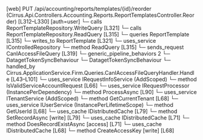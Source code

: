 [web] PUT /api/accounting/reports/templates/{id}/reorder  (Cirrus.Api.Controllers.Accounting.Reports.ReportTemplatesController.Reorder)  [L312–L330] [auth=user]
  └─ calls ReportTemplateRepository.WriteQuery [L321]
  └─ calls ReportTemplateRepository.ReadQuery [L315]
  └─ queries ReportTemplate [L315]
  └─ writes_to ReportTemplate [L321]
  └─ uses_service IControlledRepository<ReportTemplate>
    └─ method ReadQuery [L315]
  └─ sends_request CanIAccessFileQuery [L319]
    └─ generic_pipeline_behaviors 2
      └─ DatagetTokenSyncBehaviour
      └─ DatagetTokenSyncBehaviour
    └─ handled_by Cirrus.ApplicationService.Firm.Queries.CanIAccessFileQueryHandler.Handle [L43–L101]
      └─ uses_service IRequestInfoService (AddScoped)
        └─ method IsValidServiceAccountRequest [L66]
      └─ uses_service IRequestProcessor (InstancePerDependency)
        └─ method ProcessAsync [L90]
      └─ uses_service ITenantService (AddScoped)
        └─ method GetCurrentTenant [L68]
      └─ uses_service IUserService (InstancePerLifetimeScope)
        └─ method GetUserId [L68]
      └─ uses_cache IDistributedCache [L79]
        └─ method SetRecordAsync [write] [L79]
      └─ uses_cache IDistributedCache [L71]
        └─ method DoesRecordExistAsync [access] [L71]
      └─ uses_cache IDistributedCache [L68]
        └─ method CreateAccessKey [write] [L68]

